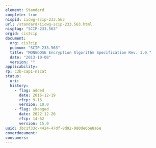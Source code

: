 ```yaml
---
element: Standard
complete: true
nispid: iicwg-scip-233.563
url: /standard/iicwg-scip-233.563.html
nisptag: "SCIP-233.563"
orgid: cis3cip
document:
  org: cis3cip
  pubnum: "SCIP-233.563"
  title: "MONGOOSE Encryption Algorithm Specification Rev. 1.0."
  date: "2013-10-08"
  version: ""
applicability:
rp: c3b-cap1-nscat
status:
  uri: 
  history: 
    - flag: added
      date: 2016-12-19
      rfcp: 9-16
      version: 10.0
    - flag: changed
      date: 2022-12-20
      rfcp: 14-62
      version: 15.0
uuid: 3bc1f33c-4424-47df-8d92-080de6be8a6e
coverdocument:
consumers:
---
```

